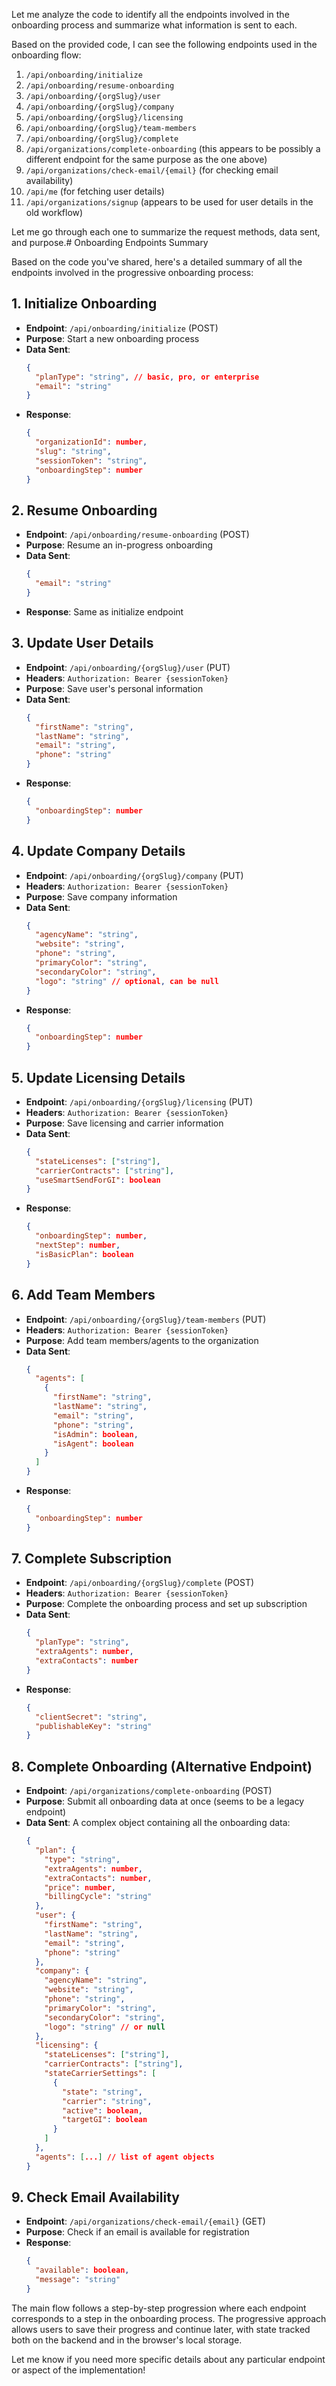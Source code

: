 <think>Let me analyze the code to identify all the endpoints involved in the onboarding process and summarize what information is sent to each.

Based on the provided code, I can see the following endpoints used in the onboarding flow:

1. `/api/onboarding/initialize`
2. `/api/onboarding/resume-onboarding`
3. `/api/onboarding/{orgSlug}/user`
4. `/api/onboarding/{orgSlug}/company`
5. `/api/onboarding/{orgSlug}/licensing`
6. `/api/onboarding/{orgSlug}/team-members`
7. `/api/onboarding/{orgSlug}/complete`
8. `/api/organizations/complete-onboarding` (this appears to be possibly a different endpoint for the same purpose as the one above)
9. `/api/organizations/check-email/{email}` (for checking email availability)
10. `/api/me` (for fetching user details)
11. `/api/organizations/signup` (appears to be used for user details in the old workflow)

Let me go through each one to summarize the request methods, data sent, and purpose.</think># Onboarding Endpoints Summary

Based on the code you've shared, here's a detailed summary of all the endpoints involved in the progressive onboarding process:

## 1. Initialize Onboarding
- **Endpoint**: `/api/onboarding/initialize` (POST)
- **Purpose**: Start a new onboarding process
- **Data Sent**:
  ```json
  {
    "planType": "string", // basic, pro, or enterprise
    "email": "string"
  }
  ```
- **Response**:
  ```json
  {
    "organizationId": number,
    "slug": "string",
    "sessionToken": "string",
    "onboardingStep": number
  }
  ```

## 2. Resume Onboarding
- **Endpoint**: `/api/onboarding/resume-onboarding` (POST)
- **Purpose**: Resume an in-progress onboarding
- **Data Sent**:
  ```json
  {
    "email": "string"
  }
  ```
- **Response**: Same as initialize endpoint

## 3. Update User Details
- **Endpoint**: `/api/onboarding/{orgSlug}/user` (PUT)
- **Headers**: `Authorization: Bearer {sessionToken}`
- **Purpose**: Save user's personal information
- **Data Sent**:
  ```json
  {
    "firstName": "string",
    "lastName": "string",
    "email": "string",
    "phone": "string"
  }
  ```
- **Response**:
  ```json
  {
    "onboardingStep": number
  }
  ```

## 4. Update Company Details
- **Endpoint**: `/api/onboarding/{orgSlug}/company` (PUT)
- **Headers**: `Authorization: Bearer {sessionToken}`
- **Purpose**: Save company information
- **Data Sent**:
  ```json
  {
    "agencyName": "string",
    "website": "string",
    "phone": "string",
    "primaryColor": "string",
    "secondaryColor": "string",
    "logo": "string" // optional, can be null
  }
  ```
- **Response**:
  ```json
  {
    "onboardingStep": number
  }
  ```

## 5. Update Licensing Details
- **Endpoint**: `/api/onboarding/{orgSlug}/licensing` (PUT)
- **Headers**: `Authorization: Bearer {sessionToken}`
- **Purpose**: Save licensing and carrier information
- **Data Sent**:
  ```json
  {
    "stateLicenses": ["string"],
    "carrierContracts": ["string"],
    "useSmartSendForGI": boolean
  }
  ```
- **Response**:
  ```json
  {
    "onboardingStep": number,
    "nextStep": number,
    "isBasicPlan": boolean
  }
  ```

## 6. Add Team Members
- **Endpoint**: `/api/onboarding/{orgSlug}/team-members` (PUT)
- **Headers**: `Authorization: Bearer {sessionToken}`
- **Purpose**: Add team members/agents to the organization
- **Data Sent**:
  ```json
  {
    "agents": [
      {
        "firstName": "string",
        "lastName": "string",
        "email": "string",
        "phone": "string",
        "isAdmin": boolean,
        "isAgent": boolean
      }
    ]
  }
  ```
- **Response**:
  ```json
  {
    "onboardingStep": number
  }
  ```

## 7. Complete Subscription
- **Endpoint**: `/api/onboarding/{orgSlug}/complete` (POST)
- **Headers**: `Authorization: Bearer {sessionToken}`
- **Purpose**: Complete the onboarding process and set up subscription
- **Data Sent**:
  ```json
  {
    "planType": "string",
    "extraAgents": number,
    "extraContacts": number
  }
  ```
- **Response**:
  ```json
  {
    "clientSecret": "string",
    "publishableKey": "string"
  }
  ```

## 8. Complete Onboarding (Alternative Endpoint)
- **Endpoint**: `/api/organizations/complete-onboarding` (POST)
- **Purpose**: Submit all onboarding data at once (seems to be a legacy endpoint)
- **Data Sent**: A complex object containing all the onboarding data:
  ```json
  {
    "plan": {
      "type": "string",
      "extraAgents": number,
      "extraContacts": number,
      "price": number,
      "billingCycle": "string"
    },
    "user": {
      "firstName": "string",
      "lastName": "string",
      "email": "string",
      "phone": "string"
    },
    "company": {
      "agencyName": "string",
      "website": "string",
      "phone": "string",
      "primaryColor": "string",
      "secondaryColor": "string",
      "logo": "string" // or null
    },
    "licensing": {
      "stateLicenses": ["string"],
      "carrierContracts": ["string"],
      "stateCarrierSettings": [
        {
          "state": "string",
          "carrier": "string",
          "active": boolean,
          "targetGI": boolean
        }
      ]
    },
    "agents": [...] // list of agent objects
  }
  ```

## 9. Check Email Availability
- **Endpoint**: `/api/organizations/check-email/{email}` (GET)
- **Purpose**: Check if an email is available for registration
- **Response**:
  ```json
  {
    "available": boolean,
    "message": "string"
  }
  ```

The main flow follows a step-by-step progression where each endpoint corresponds to a step in the onboarding process. The progressive approach allows users to save their progress and continue later, with state tracked both on the backend and in the browser's local storage.

Let me know if you need more specific details about any particular endpoint or aspect of the implementation!
